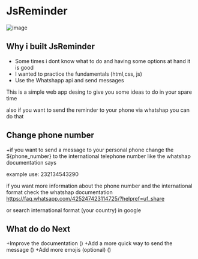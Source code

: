 # JsReminder
![image](https://github.com/eddoCod3/JsReminder/assets/130181966/34ad5a3e-7603-44ea-908f-7b1fda3e70a8)


## Why i built JsReminder
+ Some times i dont know what to do and having some options at hand it is good
+ I wanted to practice the fundamentals (html,css, js)
+ Use the Whatshapp api and send messages


This is a  simple web app  desing to give you 
some ideas to do in your spare time

also if you want to send the reminder to your phone via whatshap you can do that

##  Change phone number


+if you want to send a message to your personal phone change the  ${phone_number}
to the international telephone number like the whatshap documentation says

example
use: 232134543290

if you want more information about the phone number and the international format check the 
whatshap documentation
https://faq.whatsapp.com/425247423114725/?helpref=uf_share

or search international format (your country) in google

## What do do Next
+Improve the documentation ()
+Add a more quick way to send the message ()
+Add more emojis (optional) ()
